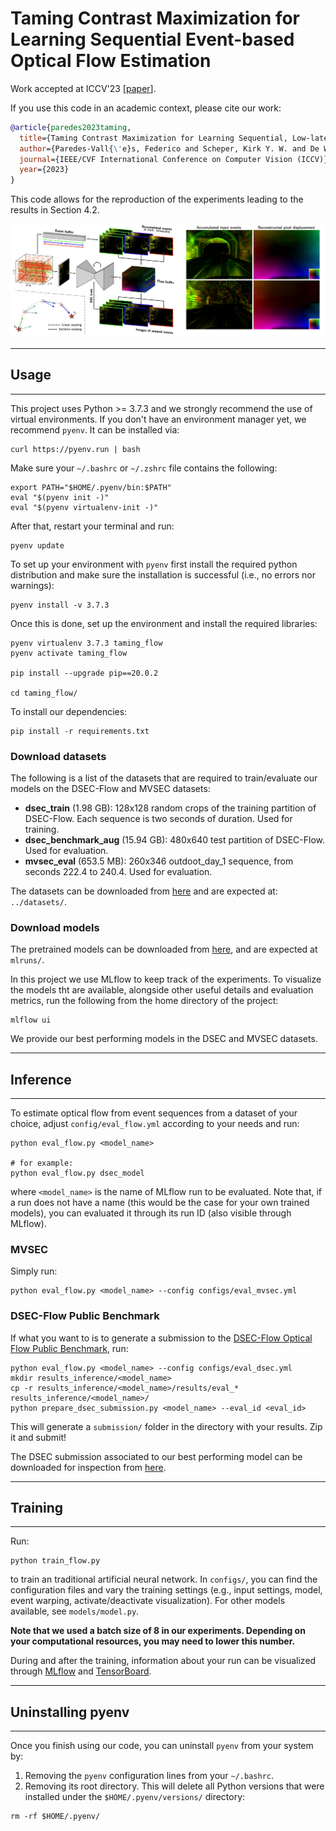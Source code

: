 # Taming Contrast Maximization for Learning Sequential Event-based Optical Flow Estimation

Work accepted at ICCV'23 [[paper](https://arxiv.org/abs/2303.05214)].

If you use this code in an academic context, please cite our work:

```bibtex
@article{paredes2023taming,
  title={Taming Contrast Maximization for Learning Sequential, Low-latency, Event-based Optical Flow},
  author={Paredes-Vall{\'e}s, Federico and Scheper, Kirk Y. W. and De Wagter, Christophe and de Croon, Guido C. H. E.},
  journal={IEEE/CVF International Conference on Computer Vision (ICCV)},
  year={2023}
}

```

This code allows for the reproduction of the experiments leading to the results in Section 4.2.

![Alt text](.readme/title.png)

----------

## Usage

----------

This project uses Python >= 3.7.3 and we strongly recommend the use of virtual environments. If you don't have an environment manager yet, we recommend `pyenv`. It can be installed via:

```
curl https://pyenv.run | bash
```

Make sure your `~/.bashrc` or `~/.zshrc` file contains the following:

```
export PATH="$HOME/.pyenv/bin:$PATH"
eval "$(pyenv init -)"
eval "$(pyenv virtualenv-init -)"
```

After that, restart your terminal and run:

```
pyenv update
```

To set up your environment with `pyenv` first install the required python distribution and make sure the installation is successful (i.e., no errors nor warnings):

```
pyenv install -v 3.7.3
```

Once this is done, set up the environment and install the required libraries:

```
pyenv virtualenv 3.7.3 taming_flow
pyenv activate taming_flow

pip install --upgrade pip==20.0.2

cd taming_flow/
```

To install our dependencies:

```
pip install -r requirements.txt
```

### Download datasets

The following is a list of the datasets that are required to train/evaluate our models on the DSEC-Flow and MVSEC datasets:

- **dsec_train** (1.98 GB): 128x128 random crops of the training partition of DSEC-Flow. Each sequence is two seconds of duration. Used for training.
- **dsec_benchmark_aug** (15.94 GB): 480x640 test partition of DSEC-Flow. Used for evaluation.
- **mvsec_eval** (653.5 MB): 260x346 outdoot_day_1 sequence, from seconds 222.4 to 240.4. Used for evaluation.

The datasets can be downloaded from [here](https://1drv.ms/u/s!Ah0kx0CRKrAZjxMxBx4z5HN1CjWv?e=UiayaL) and are expected at: `../datasets/`.

### Download models

The pretrained models can be downloaded from [here](https://1drv.ms/u/s!Ah0kx0CRKrAZjxSwx8-UTUAncgg3?e=yM2g0i), and are expected at `mlruns/`.

In this project we use MLflow to keep track of the experiments. To visualize the models tht are available, alongside other useful details and evaluation metrics, run the following from the home directory of the project:

```
mlflow ui
```

We provide our best performing models in the DSEC and MVSEC datasets.

----------

## Inference

----------

To estimate optical flow from event sequences from a dataset of your choice, adjust `config/eval_flow.yml` according to your needs and run:

```
python eval_flow.py <model_name>

# for example:
python eval_flow.py dsec_model
```

where `<model_name>` is the name of MLflow run to be evaluated. Note that, if a run does not have a name (this would be the case for your own trained models), you can evaluated it through its run ID (also visible through MLflow).

### MVSEC

Simply run:

```
python eval_flow.py <model_name> --config configs/eval_mvsec.yml
```

### DSEC-Flow Public Benchmark
If what you want to is to generate a submission to the [DSEC-Flow Optical Flow Public Benchmark](https://dsec.ifi.uzh.ch/uzh/dsec-flow-optical-flow-benchmark/), run:

```
python eval_flow.py <model_name> --config configs/eval_dsec.yml
mkdir results_inference/<model_name>
cp -r results_inference/<model_name>/results/eval_* results_inference/<model_name>/
python prepare_dsec_submission.py <model_name> --eval_id <eval_id>
```

This will generate a `submission/` folder in the directory with your results. Zip it and submit!

The DSEC submission associated to our best performing model can be downloaded for inspection from [here](https://1drv.ms/u/s!Ah0kx0CRKrAZjyfkk6kgwMKgxar_?e=njw0KT).

----------

## Training

----------

Run:

```
python train_flow.py
```

to train an traditional artificial neural network. In `configs/`, you can find the configuration files and vary the training settings (e.g., input settings, model, event warping, activate/deactivate visualization). For other models available, see `models/model.py`. 

**Note that we used a batch size of 8 in our experiments. Depending on your computational resources, you may need to lower this number.**

During and after the training, information about your run can be visualized through [MLflow](https://www.mlflow.org/docs/latest/index.html#) and [TensorBoard](https://www.tensorflow.org/tensorboard).

----------

## Uninstalling pyenv

----------

Once you finish using our code, you can uninstall `pyenv` from your system by:

1. Removing the `pyenv` configuration lines from your `~/.bashrc`.
2. Removing its root directory. This will delete all Python versions that were installed under the `$HOME/.pyenv/versions/` directory:

```
rm -rf $HOME/.pyenv/
```
